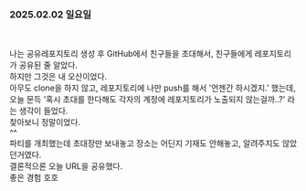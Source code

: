 ### 2025.02.02 일요일  
<br>  

나는 공유레포지토리 생성 후 GitHub에서 친구들을 초대해서, 친구들에게 레포지토리가 공유된 줄 알았다.  
하지만 그것은 내 오산이었다.  
아무도 clone을 하지 않고, 레포지토리에 나만 push를 해서 '언젠간 하시겠지.' 했는데, 오늘 문득 '혹시 초대를 한다해도 각자의 계정에 레포지토리가 노출되지 않는걸까..?' 라는 생각이 들었다.  
찾아보니 정말이었다.  
^^  
파티를 개최했는데 초대장만 보내놓고 장소는 어딘지 기재도 안해놓고, 알려주지도 않았던거였다.  
결론적으론 오늘 URL을 공유했다.  
좋은 경험 호호
